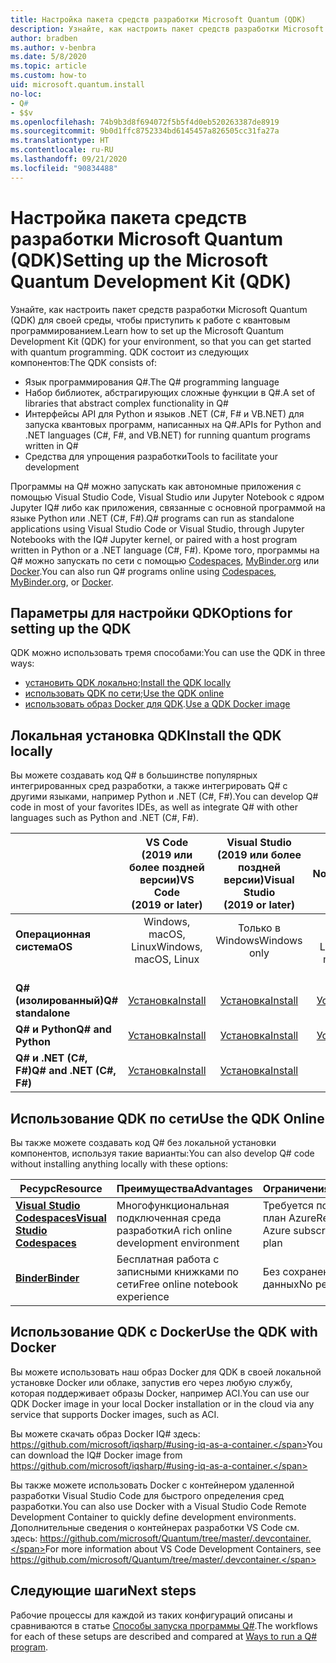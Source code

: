 ```yaml
---
title: Настройка пакета средств разработки Microsoft Quantum (QDK)
description: Узнайте, как настроить пакет средств разработки Microsoft Quantum для разных сред.
author: bradben
ms.author: v-benbra
ms.date: 5/8/2020
ms.topic: article
ms.custom: how-to
uid: microsoft.quantum.install
no-loc:
- Q#
- $$v
ms.openlocfilehash: 74b9b3d8f694072f5b5f4d0eb520263387de8919
ms.sourcegitcommit: 9b0d1ffc8752334bd6145457a826505cc31fa27a
ms.translationtype: HT
ms.contentlocale: ru-RU
ms.lasthandoff: 09/21/2020
ms.locfileid: "90834488"
---
```

# <a name="setting-up-the-microsoft-quantum-development-kit-qdk"></a><span data-ttu-id="fcb94-103">Настройка пакета средств разработки Microsoft Quantum (QDK)</span><span class="sxs-lookup"><span data-stu-id="fcb94-103">Setting up the Microsoft Quantum Development Kit (QDK)</span></span>

<span data-ttu-id="fcb94-104">Узнайте, как настроить пакет средств разработки Microsoft Quantum (QDK) для своей среды, чтобы приступить к работе с квантовым программированием.</span><span class="sxs-lookup"><span data-stu-id="fcb94-104">Learn how to set up the Microsoft Quantum Development Kit (QDK) for your environment, so that you can get started with quantum programming.</span></span> <span data-ttu-id="fcb94-105">QDK состоит из следующих компонентов:</span><span class="sxs-lookup"><span data-stu-id="fcb94-105">The QDK consists of:</span></span>

- <span data-ttu-id="fcb94-106">Язык программирования Q#.</span><span class="sxs-lookup"><span data-stu-id="fcb94-106">The Q# programming language</span></span>
- <span data-ttu-id="fcb94-107">Набор библиотек, абстрагирующих сложные функции в Q#.</span><span class="sxs-lookup"><span data-stu-id="fcb94-107">A set of libraries that abstract complex functionality in Q#</span></span>
- <span data-ttu-id="fcb94-108">Интерфейсы API для Python и языков .NET (C#, F# и VB.NET) для запуска квантовых программ, написанных на Q#.</span><span class="sxs-lookup"><span data-stu-id="fcb94-108">APIs for Python and .NET languages (C#, F#, and VB.NET) for running quantum programs written in Q#</span></span>
- <span data-ttu-id="fcb94-109">Средства для упрощения разработки</span><span class="sxs-lookup"><span data-stu-id="fcb94-109">Tools to facilitate your development</span></span>

<span data-ttu-id="fcb94-110">Программы на Q# можно запускать как автономные приложения с помощью Visual Studio Code, Visual Studio или Jupyter Notebook с ядром Jupyter IQ# либо как приложения, связанные с основной программой на языке Python или .NET (C#, F#).</span><span class="sxs-lookup"><span data-stu-id="fcb94-110">Q# programs can run as standalone applications using Visual Studio Code or Visual Studio, through Jupyter Notebooks with the IQ# Jupyter kernel, or paired with a host program written in Python or a .NET language (C#, F#).</span></span> <span data-ttu-id="fcb94-111">Кроме того, программы на Q# можно запускать по сети с помощью [Codespaces](https://online.visualstudio.com/), [MyBinder.org](https://mybinder.org/) или [Docker](#use-the-qdk-with-docker).</span><span class="sxs-lookup"><span data-stu-id="fcb94-111">You can also run Q# programs online using [Codespaces](https://online.visualstudio.com/), [MyBinder.org](https://mybinder.org/), or [Docker](#use-the-qdk-with-docker).</span></span> 

## <a name="options-for-setting-up-the-qdk"></a><span data-ttu-id="fcb94-112">Параметры для настройки QDK</span><span class="sxs-lookup"><span data-stu-id="fcb94-112">Options for setting up the QDK</span></span>

<span data-ttu-id="fcb94-113">QDK можно использовать тремя способами:</span><span class="sxs-lookup"><span data-stu-id="fcb94-113">You can use the QDK in three ways:</span></span>

- <span data-ttu-id="fcb94-114">[установить QDK локально](#install-the-qdk-locally);</span><span class="sxs-lookup"><span data-stu-id="fcb94-114">[Install the QDK locally](#install-the-qdk-locally)</span></span>
- <span data-ttu-id="fcb94-115">[использовать QDK по сети](#use-the-qdk-online);</span><span class="sxs-lookup"><span data-stu-id="fcb94-115">[Use the QDK online](#use-the-qdk-online)</span></span>
- <span data-ttu-id="fcb94-116">[использовать образ Docker для QDK](#use-the-qdk-with-docker).</span><span class="sxs-lookup"><span data-stu-id="fcb94-116">[Use a QDK Docker image](#use-the-qdk-with-docker)</span></span>

## <a name="install-the-qdk-locally"></a><span data-ttu-id="fcb94-117">Локальная установка QDK</span><span class="sxs-lookup"><span data-stu-id="fcb94-117">Install the QDK locally</span></span>

<span data-ttu-id="fcb94-118">Вы можете создавать код Q# в большинстве популярных интегрированных сред разработки, а также интегрировать Q# с другими языками, например Python и .NET (C#, F#).</span><span class="sxs-lookup"><span data-stu-id="fcb94-118">You can develop Q# code in most of your favorites IDEs, as well as integrate Q# with other languages such as Python and .NET (C#, F#).</span></span>

|&nbsp; | <span data-ttu-id="fcb94-119">**VS Code<br>(2019 или более поздней версии)**</span><span class="sxs-lookup"><span data-stu-id="fcb94-119">**VS Code<br>(2019 or later)**</span></span>| <span data-ttu-id="fcb94-120">**Visual Studio<br>(2019 или более поздней версии)**</span><span class="sxs-lookup"><span data-stu-id="fcb94-120">**Visual Studio<br>(2019 or later)**</span></span> | <span data-ttu-id="fcb94-121">**Jupyter Notebook**</span><span class="sxs-lookup"><span data-stu-id="fcb94-121">**Jupyter Notebooks**</span></span> | <span data-ttu-id="fcb94-122">**Командная строка**</span><span class="sxs-lookup"><span data-stu-id="fcb94-122">**Command line**</span></span>|
|:-----|:-----:|:-----:|:-----:|:-----:|
|<span data-ttu-id="fcb94-123">**Операционная система**</span><span class="sxs-lookup"><span data-stu-id="fcb94-123">**OS**</span></span> |<span data-ttu-id="fcb94-124">Windows, macOS, Linux</span><span class="sxs-lookup"><span data-stu-id="fcb94-124">Windows, macOS, Linux</span></span> |<span data-ttu-id="fcb94-125">Только в Windows</span><span class="sxs-lookup"><span data-stu-id="fcb94-125">Windows only</span></span> |<span data-ttu-id="fcb94-126">Windows, macOS, Linux</span><span class="sxs-lookup"><span data-stu-id="fcb94-126">Windows, macOS, Linux</span></span> |<span data-ttu-id="fcb94-127">Windows, macOS, Linux</span><span class="sxs-lookup"><span data-stu-id="fcb94-127">Windows, macOS, Linux</span></span> |
|<br><span data-ttu-id="fcb94-128">**Q# (изолированный)**</span><span class="sxs-lookup"><span data-stu-id="fcb94-128">**Q# standalone**</span></span> |<br>[<span data-ttu-id="fcb94-129">Установка</span><span class="sxs-lookup"><span data-stu-id="fcb94-129">Install</span></span>](xref:microsoft.quantum.install.standalone) |<br> [<span data-ttu-id="fcb94-130">Установка</span><span class="sxs-lookup"><span data-stu-id="fcb94-130">Install</span></span>](xref:microsoft.quantum.install.standalone)  |<br> [<span data-ttu-id="fcb94-131">Установка</span><span class="sxs-lookup"><span data-stu-id="fcb94-131">Install</span></span>](xref:microsoft.quantum.install.jupyter) |<br>[<span data-ttu-id="fcb94-132">Установка</span><span class="sxs-lookup"><span data-stu-id="fcb94-132">Install</span></span>](xref:microsoft.quantum.install.standalone)|
|<span data-ttu-id="fcb94-133">**Q# и Python**</span><span class="sxs-lookup"><span data-stu-id="fcb94-133">**Q#  and Python**</span></span> |[<span data-ttu-id="fcb94-134">Установка</span><span class="sxs-lookup"><span data-stu-id="fcb94-134">Install</span></span>](xref:microsoft.quantum.install.python) |[<span data-ttu-id="fcb94-135">Установка</span><span class="sxs-lookup"><span data-stu-id="fcb94-135">Install</span></span>](xref:microsoft.quantum.install.python) |[<span data-ttu-id="fcb94-136">Установка</span><span class="sxs-lookup"><span data-stu-id="fcb94-136">Install</span></span>](xref:microsoft.quantum.install.jupyter) |[<span data-ttu-id="fcb94-137">Установка</span><span class="sxs-lookup"><span data-stu-id="fcb94-137">Install</span></span>](xref:microsoft.quantum.install.python) |
|<span data-ttu-id="fcb94-138">**Q# и .NET (C#, F#)**</span><span class="sxs-lookup"><span data-stu-id="fcb94-138">**Q# and .NET (C#, F#)**</span></span>|[<span data-ttu-id="fcb94-139">Установка</span><span class="sxs-lookup"><span data-stu-id="fcb94-139">Install</span></span>](xref:microsoft.quantum.install.cs) |[<span data-ttu-id="fcb94-140">Установка</span><span class="sxs-lookup"><span data-stu-id="fcb94-140">Install</span></span>](xref:microsoft.quantum.install.cs)|<span data-ttu-id="fcb94-141">&#10006;</span><span class="sxs-lookup"><span data-stu-id="fcb94-141">&#10006;</span></span> |[<span data-ttu-id="fcb94-142">Установка</span><span class="sxs-lookup"><span data-stu-id="fcb94-142">Install</span></span>](xref:microsoft.quantum.install.cs) |

## <a name="use-the-qdk-online"></a><span data-ttu-id="fcb94-143">Использование QDK по сети</span><span class="sxs-lookup"><span data-stu-id="fcb94-143">Use the QDK Online</span></span>

<span data-ttu-id="fcb94-144">Вы также можете создавать код Q# без локальной установки компонентов, используя такие варианты:</span><span class="sxs-lookup"><span data-stu-id="fcb94-144">You can also develop Q# code without installing anything locally with these options:</span></span>

|<span data-ttu-id="fcb94-145">Ресурс</span><span class="sxs-lookup"><span data-stu-id="fcb94-145">Resource</span></span>|<span data-ttu-id="fcb94-146">Преимущества</span><span class="sxs-lookup"><span data-stu-id="fcb94-146">Advantages</span></span>|<span data-ttu-id="fcb94-147">Ограничения</span><span class="sxs-lookup"><span data-stu-id="fcb94-147">Limitations</span></span>|
|---|---|---|
|[<span data-ttu-id="fcb94-148">**Visual Studio Codespaces**</span><span class="sxs-lookup"><span data-stu-id="fcb94-148">**Visual Studio Codespaces**</span></span>](xref:microsoft.quantum.install.standalone)|<span data-ttu-id="fcb94-149">Многофункциональная подключенная среда разработки</span><span class="sxs-lookup"><span data-stu-id="fcb94-149">A rich online development environment</span></span>  |<span data-ttu-id="fcb94-150">Требуется подписка и план Azure</span><span class="sxs-lookup"><span data-stu-id="fcb94-150">Requires an Azure subscription and plan</span></span> |
|[<span data-ttu-id="fcb94-151">**Binder**</span><span class="sxs-lookup"><span data-stu-id="fcb94-151">**Binder**</span></span>](xref:microsoft.quantum.install.binder) | <span data-ttu-id="fcb94-152">Бесплатная работа с записными книжками по сети</span><span class="sxs-lookup"><span data-stu-id="fcb94-152">Free online notebook experience</span></span> |<span data-ttu-id="fcb94-153">Без сохранения данных</span><span class="sxs-lookup"><span data-stu-id="fcb94-153">No persistence</span></span> |

## <a name="use-the-qdk-with-docker"></a><span data-ttu-id="fcb94-154">Использование QDK с Docker</span><span class="sxs-lookup"><span data-stu-id="fcb94-154">Use the QDK with Docker</span></span>

<span data-ttu-id="fcb94-155">Вы можете использовать наш образ Docker для QDK в своей локальной установке Docker или облаке, запустив его через любую службу, которая поддерживает образы Docker, например ACI.</span><span class="sxs-lookup"><span data-stu-id="fcb94-155">You can use our QDK Docker image in your local Docker installation or in the cloud via any service that supports Docker images, such as ACI.</span></span>

<span data-ttu-id="fcb94-156">Вы можете скачать образ Docker IQ# здесь: https://github.com/microsoft/iqsharp/#using-iq-as-a-container.</span><span class="sxs-lookup"><span data-stu-id="fcb94-156">You can download the IQ# Docker image from https://github.com/microsoft/iqsharp/#using-iq-as-a-container.</span></span> 

<span data-ttu-id="fcb94-157">Вы также можете использовать Docker с контейнером удаленной разработки Visual Studio Code для быстрого определения сред разработки.</span><span class="sxs-lookup"><span data-stu-id="fcb94-157">You can also use Docker with a Visual Studio Code Remote Development Container to quickly define development environments.</span></span> <span data-ttu-id="fcb94-158">Дополнительные сведения о контейнерах разработки VS Code см. здесь: https://github.com/microsoft/Quantum/tree/master/.devcontainer.</span><span class="sxs-lookup"><span data-stu-id="fcb94-158">For more information about VS Code Development Containers, see https://github.com/microsoft/Quantum/tree/master/.devcontainer.</span></span>

## <a name="next-steps"></a><span data-ttu-id="fcb94-159">Следующие шаги</span><span class="sxs-lookup"><span data-stu-id="fcb94-159">Next steps</span></span>

<span data-ttu-id="fcb94-160">Рабочие процессы для каждой из таких конфигураций описаны и сравниваются в статье [Способы запуска программы Q#](xref:microsoft.quantum.guide.host-programs).</span><span class="sxs-lookup"><span data-stu-id="fcb94-160">The workflows for each of these setups are described and compared at [Ways to run a Q# program](xref:microsoft.quantum.guide.host-programs).</span></span>
